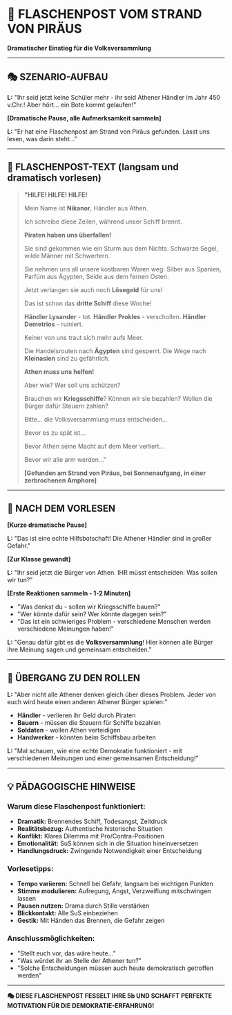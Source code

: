 # 📜 FLASCHENPOST VOM STRAND VON PIRÄUS
**Dramatischer Einstieg für die Volksversammlung**

---

## 🎭 SZENARIO-AUFBAU

**L:** "Ihr seid jetzt keine Schüler mehr - ihr seid Athener Händler im Jahr 450 v.Chr.! Aber hört... ein Bote kommt gelaufen!"

**[Dramatische Pause, alle Aufmerksamkeit sammeln]**

**L:** "Er hat eine Flaschenpost am Strand von Piräus gefunden. Lasst uns lesen, was darin steht..."

---

## 📜 FLASCHENPOST-TEXT (langsam und dramatisch vorlesen)

> **"HILFE! HILFE! HILFE!**
> 
> Mein Name ist **Nikanor**, Händler aus Athen.
> 
> Ich schreibe diese Zeilen, während unser Schiff brennt.
> 
> **Piraten haben uns überfallen!**
> 
> Sie sind gekommen wie ein Sturm aus dem Nichts.
> Schwarze Segel, wilde Männer mit Schwertern.
> 
> Sie nehmen uns all unsere kostbaren Waren weg:
> Silber aus Spanien, Parfüm aus Ägypten, 
> Seide aus dem fernen Osten.
> 
> Jetzt verlangen sie auch noch **Lösegeld** für uns!
> 
> Das ist schon das **dritte Schiff** diese Woche!
> 
> **Händler Lysander** - tot.
> **Händler Prokles** - verschollen.
> **Händler Demetrios** - ruiniert.
> 
> Keiner von uns traut sich mehr aufs Meer.
> 
> Die Handelsrouten nach **Ägypten** sind gesperrt.
> Die Wege nach **Kleinasien** sind zu gefährlich.
> 
> **Athen muss uns helfen!**
> 
> Aber wie? Wer soll uns schützen?
> 
> Brauchen wir **Kriegsschiffe**?
> Können wir sie bezahlen?
> Wollen die Bürger dafür Steuern zahlen?
> 
> Bitte... die Volksversammlung muss entscheiden...
> 
> Bevor es zu spät ist...
> 
> Bevor Athen seine Macht auf dem Meer verliert...
> 
> Bevor wir alle arm werden..."
> 
> **[Gefunden am Strand von Piräus, 
> bei Sonnenaufgang, 
> in einer zerbrochenen Amphore]**

---

## 🎪 NACH DEM VORLESEN

**[Kurze dramatische Pause]**

**L:** "Das ist eine echte Hilfsbotschaft! Die Athener Händler sind in großer Gefahr."

**[Zur Klasse gewandt]**

**L:** "Ihr seid jetzt die Bürger von Athen. IHR müsst entscheiden: Was sollen wir tun?"

**[Erste Reaktionen sammeln - 1-2 Minuten]**

- "Was denkst du - sollen wir Kriegsschiffe bauen?"
- "Wer könnte dafür sein? Wer könnte dagegen sein?"
- "Das ist ein schwieriges Problem - verschiedene Menschen werden verschiedene Meinungen haben!"

**L:** "Genau dafür gibt es die **Volksversammlung**! Hier können alle Bürger ihre Meinung sagen und gemeinsam entscheiden."

---

## 🎯 ÜBERGANG ZU DEN ROLLEN

**L:** "Aber nicht alle Athener denken gleich über dieses Problem. Jeder von euch wird heute einen anderen Athener Bürger spielen:"

- **Händler** - verlieren ihr Geld durch Piraten
- **Bauern** - müssen die Steuern für Schiffe bezahlen  
- **Soldaten** - wollen Athen verteidigen
- **Handwerker** - könnten beim Schiffsbau arbeiten

**L:** "Mal schauen, wie eine echte Demokratie funktioniert - mit verschiedenen Meinungen und einer gemeinsamen Entscheidung!"

---

## 💡 PÄDAGOGISCHE HINWEISE

### **Warum diese Flaschenpost funktioniert:**
- **Dramatik:** Brennendes Schiff, Todesangst, Zeitdruck
- **Realitätsbezug:** Authentische historische Situation
- **Konflikt:** Klares Dilemma mit Pro/Contra-Positionen
- **Emotionalität:** SuS können sich in die Situation hineinversetzen
- **Handlungsdruck:** Zwingende Notwendigkeit einer Entscheidung

### **Vorlesetipps:**
- **Tempo variieren:** Schnell bei Gefahr, langsam bei wichtigen Punkten
- **Stimme modulieren:** Aufregung, Angst, Verzweiflung mitschwingen lassen
- **Pausen nutzen:** Drama durch Stille verstärken  
- **Blickkontakt:** Alle SuS einbeziehen
- **Gestik:** Mit Händen das Brennen, die Gefahr zeigen

### **Anschlussmöglichkeiten:**
- "Stellt euch vor, das wäre heute..."
- "Was würdet ihr an Stelle der Athener tun?"
- "Solche Entscheidungen müssen auch heute demokratisch getroffen werden"

---

**🎭 DIESE FLASCHENPOST FESSELT IHRE 5b UND SCHAFFT PERFEKTE MOTIVATION FÜR DIE DEMOKRATIE-ERFAHRUNG!**
